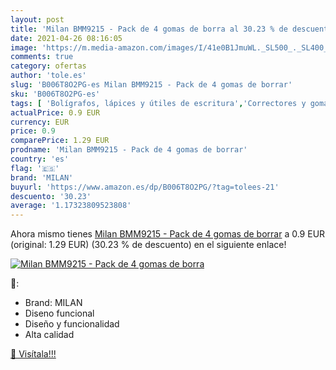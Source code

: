 ```yaml
---
layout: post
title: 'Milan BMM9215 - Pack de 4 gomas de borra al 30.23 % de descuento'
date: 2021-04-26 08:16:05
image: 'https://m.media-amazon.com/images/I/41e0B1JmuWL._SL500_._SL400_.jpg'
comments: true
category: ofertas
author: 'tole.es'
slug: 'B006T8O2PG-es Milan BMM9215 - Pack de 4 gomas de borrar'
sku: 'B006T8O2PG-es'
tags: [ 'Bolígrafos, lápices y útiles de escritura','Correctores y gomas de borrar','Gomas de borrar','Oficina y papelería','borrar','de','gomas','milan', ]
actualPrice: 0.9 EUR
currency: EUR
price: 0.9
comparePrice: 1.29 EUR
prodname: 'Milan BMM9215 - Pack de 4 gomas de borrar'
country: 'es'
flag: '🇪🇸'
brand: 'MILAN'
buyurl: 'https://www.amazon.es/dp/B006T8O2PG/?tag=tolees-21'
descuento: '30.23'
average: '1.17323809523808'
---
```


Ahora mismo tienes [Milan BMM9215 - Pack de 4 gomas de borrar](https://www.amazon.es/dp/B006T8O2PG/?tag=tolees-21) a 0.9 EUR (original: 1.29 EUR) (30.23 %  de descuento) en el siguiente enlace!

[![Milan BMM9215 - Pack de 4 gomas de borra](https://m.media-amazon.com/images/I/41e0B1JmuWL._SL500_._SL400_.jpg)](https://www.amazon.es/dp/B006T8O2PG/?tag=tolees-21)

🔎:

- Brand: MILAN
- Diseno funcional
- Diseño y funcionalidad
- Alta calidad

[🛒 Visítala!!!](https://www.amazon.es/dp/B006T8O2PG/?tag=tolees-21)

